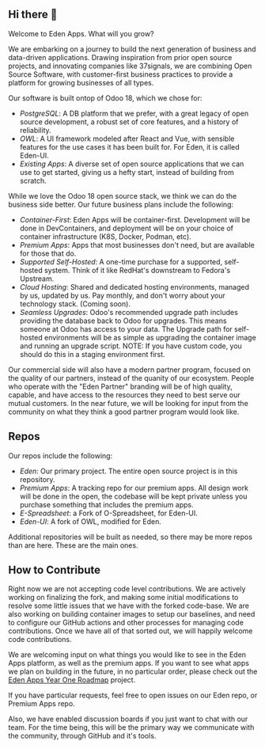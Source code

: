 ## Hi there 👋

Welcome to Eden Apps. What will you grow?

We are embarking on a journey to build the next generation of business and data-driven applications. Drawing inspiration from prior open source projects, and innovating companies like 37signals, we are combining Open Source Software, with customer-first business practices to provide a platform for growing businesses of all types.

Our software is built ontop of Odoo 18, which we chose for:
- *PostgreSQL*: A DB platform that we prefer, with a great legacy of open source development, a robust set of core features, and a history of reliability.
- *OWL*: A UI framework modeled after React and Vue, with sensible features for the use cases it has been built for. For Eden, it is called Eden-UI.
- *Existing Apps*: A diverse set of open source applications that we can use to get started, giving us a hefty start, instead of building from scratch.

While we love the Odoo 18 open source stack, we think we can do the business side better. Our future business plans include the following:
- *Container-First*: Eden Apps will be container-first. Development will be done in DevContainers, and deployment will be on your choice of container infrastructure (K8S, Docker, Podman, etc).
- *Premium Apps*: Apps that most businesses don't need, but are available for those that do.
- *Supported Self-Hosted*: A one-time purchase for a supported, self-hosted system. Think of it like RedHat's downstream to Fedora's Upstream.
- *Cloud Hosting*: Shared and dedicated hosting environments, managed by us, updated by us. Pay monthly, and don't worry about your technology stack. (Coming soon).
- *Seamless Upgrades*: Odoo's recommended upgrade path includes providing the database back to Odoo for upgrades. This means someone at Odoo has access to your data. The Upgrade path for self-hosted environments will be as simple as upgrading the container image and running an upgrade script. NOTE: If you have custom code, you should do this in a staging environment first.

Our commercial side will also have a modern partner program, focused on the quality of our partners, instead of the quanity of our ecosystem. People who operate with the "Eden Partner" branding will be of high quality, capable, and have access to the resources they need to best serve our mutual customers. In the near future, we will be looking for input from the community on what they think a good partner program would look like.

## Repos
Our repos include the following:
- *Eden*: Our primary project. The entire open source project is in this repository.
- *Premium Apps*: A tracking repo for our premium apps. All design work will be done in the open, the codebase will be kept private unless you purchase something that includes the premium apps.
- *E-Spreadsheet*: a Fork of O-Spreadsheet, for Eden-UI.
- *Eden-UI*: A fork of OWL, modified for Eden.

Additional repositories will be built as needed, so there may be more repos than are here. These are the main ones.

## How to Contribute
Right now we are not accepting code level contributions. We are actively working on finalizing the fork, and making some initial modifications to resolve some little issues that we have with the forked code-base. We are also working on building container images to setup our baselines, and need to configure our GitHub actions and other processes for managing code contributions. Once we have all of that sorted out, we will happily welcome code contributions.

We are welcoming input on what things you would like to see in the Eden Apps platform, as well as the premium apps. If you want to see what apps we plan on building in the future, in no particular order, please check out the [Eden Apps Year One Roadmap](https://github.com/orgs/EdenApps/projects/1) project.

If you have particular requests, feel free to open issues on our Eden repo, or Premium Apps repo.

Also, we have enabled discussion boards if you just want to chat with our team. For the time being, this will be the primary way we communicate with the community, through GitHub and it's tools.
<!--

**Here are some ideas to get you started:**

🙋‍♀️ A short introduction - what is your organization all about?
🌈 Contribution guidelines - how can the community get involved?
👩‍💻 Useful resources - where can the community find your docs? Is there anything else the community should know?
🍿 Fun facts - what does your team eat for breakfast?
🧙 Remember, you can do mighty things with the power of [Markdown](https://docs.github.com/github/writing-on-github/getting-started-with-writing-and-formatting-on-github/basic-writing-and-formatting-syntax)
-->
